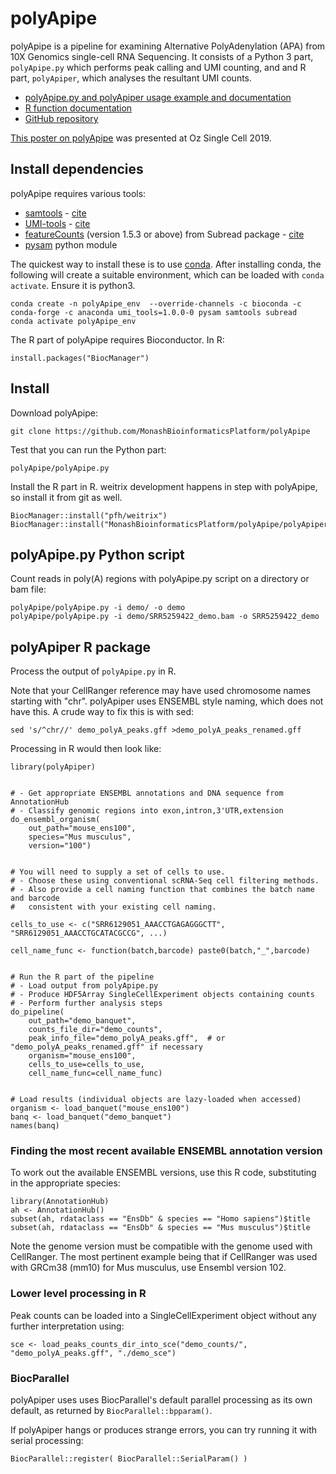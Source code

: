# polyApipe

polyApipe is a pipeline for examining Alternative PolyAdenylation (APA) from 10X Genomics single-cell RNA Sequencing. It consists of a Python 3 part, `polyApipe.py` which performs peak calling and UMI counting, and and R part, `polyApiper`, which analyses the resultant UMI counts.

* [polyApipe.py and polyApiper usage example and documentation](https://monashbioinformaticsplatform.github.io/polyApipe/polyApipe.html)
* [R function documentation](https://monashbioinformaticsplatform.github.io/polyApipe/polyApiper/reference/index.html)
* [GitHub repository](https://github.com/MonashBioinformaticsPlatform/polyApipe)

[This poster on polyApipe](https://doi.org/10.7490/f1000research.1117076.1) was presented at Oz Single Cell 2019.


## Install dependencies

polyApipe requires various tools:

 * [samtools](http://www.htslib.org/) - [cite](https://www.ncbi.nlm.nih.gov/pubmed/19505943)
 * [UMI-tools](https://github.com/CGATOxford/UMI-tools) - [cite](https://genome.cshlp.org/content/early/2017/01/18/gr.209601.116.abstract)
 * [featureCounts](http://subread.sourceforge.net/) (version 1.5.3 or above) from Subread package - [cite](https://www.ncbi.nlm.nih.gov/pubmed/24227677)
 * [pysam](https://github.com/pysam-developers/pysam) python module

The quickest way to install these is to use [conda](https://docs.conda.io/en/latest/). 
After installing conda, the following will create a suitable environment, 
which can be loaded with `conda activate`. Ensure it is python3.

``` 
conda create -n polyApipe_env  --override-channels -c bioconda -c conda-forge -c anaconda umi_tools=1.0.0-0 pysam samtools subread 
conda activate polyApipe_env 
```

The R part of polyApipe requires Bioconductor. In R:

```
install.packages("BiocManager")
```

## Install

Download polyApipe:

```
git clone https://github.com/MonashBioinformaticsPlatform/polyApipe
```

Test that you can run the Python part:

```
polyApipe/polyApipe.py
```

Install the R part in R. weitrix development happens in step with polyApipe, so install it from git as well.

```
BiocManager::install("pfh/weitrix")
BiocManager::install("MonashBioinformaticsPlatform/polyApipe/polyApiper")
```


## polyApipe.py Python script


Count reads in poly(A) regions with polyApipe.py script on a directory or bam file:

```
polyApipe/polyApipe.py -i demo/ -o demo
polyApipe/polyApipe.py -i demo/SRR5259422_demo.bam -o SRR5259422_demo
```


## polyApiper R package

Process the output of `polyApipe.py` in R.

Note that your CellRanger reference may have used chromosome names starting with "chr". polyApiper uses ENSEMBL style naming, which does not have this. A crude way to fix this is with sed:

```
sed 's/^chr//' demo_polyA_peaks.gff >demo_polyA_peaks_renamed.gff
```

Processing in R would then look like:

```
library(polyApiper)


# - Get appropriate ENSEMBL annotations and DNA sequence from AnnotationHub
# - Classify genomic regions into exon,intron,3'UTR,extension
do_ensembl_organism(
    out_path="mouse_ens100", 
    species="Mus musculus", 
    version="100")


# You will need to supply a set of cells to use.
# - Choose these using conventional scRNA-Seq cell filtering methods.
# - Also provide a cell naming function that combines the batch name and barcode
#   consistent with your existing cell naming.

cells_to_use <- c("SRR6129051_AAACCTGAGAGGGCTT", "SRR6129051_AAACCTGCATACGCCG", ...)

cell_name_func <- function(batch,barcode) paste0(batch,"_",barcode)


# Run the R part of the pipeline
# - Load output from polyApipe.py
# - Produce HDF5Array SingleCellExperiment objects containing counts
# - Perform further analysis steps
do_pipeline(
    out_path="demo_banquet", 
    counts_file_dir="demo_counts", 
    peak_info_file="demo_polyA_peaks.gff",  # or "demo_polyA_peaks_renamed.gff" if necessary
    organism="mouse_ens100",
    cells_to_use=cells_to_use,
    cell_name_func=cell_name_func)


# Load results (individual objects are lazy-loaded when accessed)
organism <- load_banquet("mouse_ens100")
banq <- load_banquet("demo_banquet")
names(banq)
```


### Finding the most recent available ENSEMBL annotation version

To work out the available ENSEMBL versions, use this R code, substituting in the appropriate species:

```
library(AnnotationHub)
ah <- AnnotationHub()
subset(ah, rdataclass == "EnsDb" & species == "Homo sapiens")$title
subset(ah, rdataclass == "EnsDb" & species == "Mus musculus")$title
```

Note the genome version must be compatible with the genome used with CellRanger. The most pertinent example being that if CellRanger was used with GRCm38 (mm10) for Mus musculus, use Ensembl version 102.


### Lower level processing in R

Peak counts can be loaded into a SingleCellExperiment object without any further interpretation using:

```
sce <- load_peaks_counts_dir_into_sce("demo_counts/", "demo_polyA_peaks.gff", "./demo_sce") 
```


### BiocParallel

polyApiper uses uses BiocParallel's default parallel processing as its own default, as returned by `BiocParallel::bpparam()`.

If polyApiper hangs or produces strange errors, you can try running it with serial processing:

```
BiocParallel::register( BiocParallel::SerialParam() )
```




